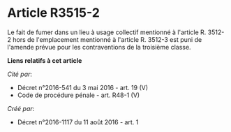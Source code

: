 # Article R3515-2

Le fait de fumer dans un lieu à usage collectif mentionné à l'article R. 3512-2 hors de l'emplacement mentionné à l'article
R. 3512-3 est puni de l'amende prévue pour les contraventions de la troisième classe.

**Liens relatifs à cet article**

_Cité par_:

  - Décret n°2016-541 du 3 mai 2016 - art. 19 (V)
  - Code de procédure pénale - art. R48-1 (V)

_Créé par_:

  - Décret n°2016-1117 du 11 août 2016 - art. 1
